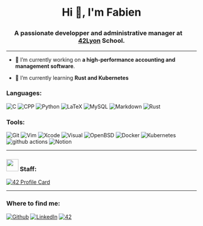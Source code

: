 # <p style="text-align: center;">Hi 👋, I'm Fabien
### <p style="text-align: center;">**A passionate developper and administrative manager at <img src="https://image.flaticon.com/icons/svg/197/197560.svg" width="13"/>[42Lyon](https://42lyon.fr/) School.**
------


- 🔭 I’m currently working on **a high-performance accounting and management software**.

- 🌱 I’m currently learning **Rust and Kubernetes**

### **Languages:**
<img alt="C" src="https://img.shields.io/badge/C-222222.svg?&style=flat&logo=C&logoColor=A8B9CC" /></a>
<img alt="CPP" src="https://img.shields.io/badge/C%2B%2B-00599C.svg?&style=flat&logo=C%2B%2B&logoColor=FFFFFF" /></a>
<img alt="Python" src="https://img.shields.io/badge/Python-3776AB.svg?&style=flat&logo=Python&logoColor=FFFFFF" /></a> <img alt="LaTeX" src="https://img.shields.io/badge/LaTeX-008080.svg?&style=flat&logo=LaTeX&logoColor=FFFFFF" /></a>
<img alt="MySQL" src="https://img.shields.io/badge/MySQL-4479A1.svg?&style=flat&logo=MySQL&logoColor=FFFFFF" /></a>
<img alt="Markdown" src="https://img.shields.io/badge/Markdown-000000.svg?&style=flat&logo=Markdown&logoColor=FFFFFF" /></a>
<img alt="Rust" src="https://img.shields.io/badge/Rust-000000.svg?&style=flat&logo=Rust&logoColor=FFFFFF" /></a>





### **Tools:** 
<img alt="Git" src="https://img.shields.io/badge/-Git-F05032?style=flat&logo=Git&logoColor=white" /> <img alt="Vim" src="https://img.shields.io/badge/-Vim-019733?style=flat&logo=Vim&logoColor=white" /> <img alt="Xcode" src="https://img.shields.io/badge/-Xcode-147EFB?style=flat&logo=Xcode&logoColor=white" /> <img alt="Visual" src="https://img.shields.io/badge/-Visual-6C33AF?style=flat&logo=visual%20studio&logoColor=white" /> <img alt="OpenBSD" src="https://img.shields.io/badge/-OpenBSD-F2CA30?style=flat&logo=openbsd&logoColor=000000" /> <img alt="Docker" src="https://img.shields.io/badge/-Docker-46a2f1?style=flat&logo=docker&logoColor=white" /> <img alt="Kubernetes" src="https://img.shields.io/badge/-K8s-46a2f1?style=flat&logo=kubernetes&logoColor=white" /> <img alt="github actions" src="https://img.shields.io/badge/-Github_Actions-2088FF?style=flat&logo=github-actions&logoColor=white" /> <img alt="Notion" src="https://img.shields.io/badge/Notion-000000.svg?&style=flat&logo=Notion&logoColor=white" /></a>

------------



### **<img height="32" width="32" src="https://simpleicons.org/icons/42.svg"/> Staff:**
[![42 Profile Card](https://1337-readme.vercel.app/api/profile?cursus=42&leet_logo=hide&login=oghma)](https://github.com/mohouyizme/1337-readme)

---------------
### **Where to find me:**
<p><a href="https://github.com/Umetsuno" target="_blank"><img alt="Github" src="https://img.shields.io/badge/GitHub-%2312100E.svg?&style=flat&logo=Github&logoColor=white" /></a>
<a href="https://www.linkedin.com/in/fabien-herraud" target="_blank"><img alt="LinkedIn" src="https://img.shields.io/badge/linkedin-%230077B5.svg?&style=flat&logo=linkedin&logoColor=white" /></a>
<a href="https://profile.intra.42.fr/users/oghma" target="_blank"><img alt="42" src="https://img.shields.io/badge/Staff-000000.svg?&style=flat&logo=42&logoColor=white" /></a>

</p>
